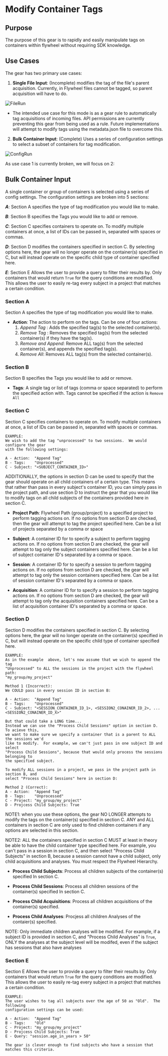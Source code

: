 # Modify Container Tags

## Purpose
The purpose of this gear is to rapidly and easily manipulate tags on containers within
flywheel without requiring SDK knowledge.  

## Use Cases
The gear has two primary use cases:

1. **Single File Input**: (Incomplete) modifies the tag of the file's parent acquisition.
Currently, in Flywheel files cannot be tagged, so parent acquisition will have to do.

![FileRun](/src/FileRun.png)

   * The intended use case for this mode is as a gear rule to automatically tag acquisitions
    of incoming files.  API permissions are currently preventing this gear from being used 
    as a rule.  Future implementations will attempt to modify tags using the metadata.json file
    to overcome this.  
    

    
2. **Bulk Container Input**: (Complete) Uses a series of configuration settings to select 
a subset of containers for tag modification.

![ConfigRun](/src/ConfigRun.png)

As use case 1 is currently broken, we will focus on 2:

## Bulk Container Input

A single container or group of containers is selected using a series of config settings.
The configuration settings are broken into 5 sections:

***A***: Section A specifies the type of tag modification you would like to make.


***B***: Section B specifies the Tags you would like to add or remove.  


***C***: Section C specifies containers to operate on.  To modify multiple containers at once,
a list of IDs can be passed in, separated with spaces or commas.  


***D***: Section D modifies the containers specified in section C.  By selecting options here,
the gear will no longer operate on the container(s) specified in C, but will instead operate
on the specific child type of container specified here. 


***E***: Section E Allows the user to provide a query to filter their results by.  Only containers 
that would return `True` for the query conditions are modified.  This allows the user to 
easily re-tag every subject in a project that matches a certain condition.

### Section A

Section A specifies the type of tag modification you would like to make.
   * **Action**: The action to perform on the tags.  Can be one of four actions:
        1. *Append Tag* : Adds the specified tag(s) to the selected container(s).
        1. *Remove Tag* : Removes the specified tag(s) from the selected container(s) if
        they have the tag(s).
        1. *Remove and Append*: Remove ALL tag(s) from the selected container(s), and 
        appends the specified tag(s).
        1. *Remove All*: Removes ALL tag(s) from the selected container(s).


### Section B

Section B specifies the Tags you would like to add or remove.  
   * **Tags**: A single tag or list of tags (comma or space separated) to perform the 
   specified action with.  Tags cannot be specified if the action is `Remove All`
   
### Section C
Section C specifies containers to operate on.  To modify multiple containers at once,
a list of IDs can be passed in, separated with spaces or commas.  
    
    EXAMPLE:
    We wish to add the tag "unprocessed" to two sessions.  We would configure the gear
    with the following settings:
    
    A - Action:  "Append Tag"
    B - Tags:    "Unprocessed"
    C - Subject: "<SUBJECT_CONTAINER_ID>"
   

ADDITIONALLY, the options
in section D can be used to specify that the gear should operate on all child containers 
of a certain type.  This means that rather than pass in every subject's container ID,
you can simply pass in the project path, and use section D to instruct the gear that you 
would like to modify tags on all child subjects of the containers provided here in section C.

   * **Project Path**: Flywheel Path (group/project) to a specified project to perform 
   tagging actions on.  If no options from section
   D are checked, then the gear will attempt to tag the project specified here. Can be 
   a list of projects separated by a comma or space

   * **Subject**: A container ID for to specify a subject to perform tagging actions on.
   If no options from section D are checked, the gear will attempt to tag only the subject
   containers specified here.  Can be a list of subject container ID's separated by a comma
   or space.

   * **Session**: A container ID for to specify a session to perform tagging actions on.
   If no options from section D are checked, the gear will attempt to tag only the session
   containers specified here.  Can be a list of session container ID's separated by a comma
   or space.   
   
   * **Acquisition**: A container ID for to specify a session to perform tagging actions on.
   If no options from section D are checked, the gear will attempt to tag only the acquisition
   containers specified here.  Can be a list of acquisition container ID's separated by a comma
   or space.   
   

### Section D

Section D modifies the containers specified in section C.  By selecting options here,
the gear will no longer operate on the container(s) specified in C, but will instead operate
on the specific child type of container specified here. 

    EXAMPLE:
    As in the example  above, let's now assume that we wish to append the tag 
    "Unprocessed" to ALL the sessions in the project with the flywheel path:
    "my_group/my_project"
    
    Method 1 (Incorrect):
    We COULD pass in every session ID in section B:
    
    A - Action:  "Append Tag"
    B - Tags:    "Unprocessed"
    C - Subject: "<SESSION_CONTAINER_ID_1>, <SESSION2_CONAINER_ID_2>, ...  <SESSION2_CONAINER_ID_X>"    
    
    But that could take a LONG time... 
    Instead we can use the "Process Child Sessions" option in section D.  To acieve this,
    we want to make sure we specify a container that is a parent to ALL the sessions we'd
    like to modify.  For example, we can't just pass in one subject ID and select 
    "Process Child Sessions", because that would only process the sessions belonging to
    the specified subject.  
    
    To modify ALL sessions in a project, we pass in the project path in section B, and
    select "Process Child Sessions" here in section D:
    
    Method 2 (Correct):
    A - Action:  "Append Tag"
    B - Tags:    "Unprocessed"
    C - Project: "my_group/my_project"
    D - Projcess Child Subjects: True    

NOTE1: when you use these options, the gear NO LONGER attempts to modify the tags on the container(s)
specified in section C.  ANY and ALL containers in section C are only used to find children
containers if any options are selected in this section.

NOTE2: ALL the containers specified in section C MUST at least in theory be able to have
the child container type specified here.  For example, you can't pass in a session in 
section C, and then select "Process Child Subjects" in section B, because a session cannot
have a child subject, only child acquisitions and analyses.  You must respect the Flywheel
Hierarchy.


   * **Process Child Subjects**: Process all children subjects of the container(s) specified
   In section C.  

   * **Process Child Sessions**: Process all children sessions of the container(s) specified
   In section C.

   * **Process Child Acquisitions**: Process all children acquisitions of the container(s)
   specified.

   * **Process Child Analyses**: Procjess all children Analyses of the contaier(s) specified.
   
   NOTE: Only immediate children analyses will be modified.  For example, if a subject ID 
   is provided in section C, and "Process Child Analyses" is `True`, ONLY the analyses 
   at the subject level will be modifed, even if the subject has sessions that also have
   analyses

### Section E

Section E Allows the user to provide a query to filter their results by.  Only containers 
that would return `True` for the query conditions are modified.  This allows the user to 
easily re-tag every subject in a project that matches a certain condition.

    EXAMPLE:
    The user wishes to tag all subjects over the age of 50 as "Old".  The following
    configuration settings can be used:
    
    A - Action:  "Append Tag"
    B - Tags:    "Old"
    C - Project: "my_group/my_project"
    D - Projcess Child Subjects: True  
    E - Query: "session.age_in_years > 50" 
    
    The gear is clever enough to find subjects who have a session that matches this criteria.
    





